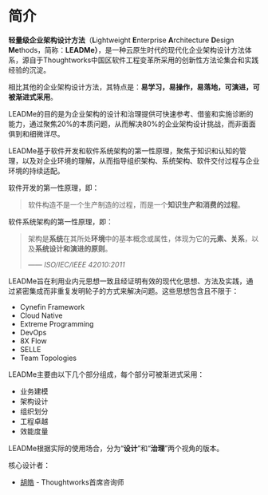 # 简介

**轻量级企业架构设计方法**（**L**ightweight **E**nterprise **A**rchitecture **D**esign **Me**thods，简称：**LEADMe）**，是一种云原生时代的现代化企业架构设计方法体系，源自于Thoughtworks中国区软件工程变革所采用的创新性方法论集合和实践经验的沉淀。

相比其他的企业架构设计方法，其特点是：**易学习，易操作，易落地，可演进，可被渐进式采用**。

LEADMe的目的是为企业架构的设计和治理提供可快速参考、借鉴和实施诊断的能力，通过聚焦20%的本质问题，从而解决80%的企业架构设计挑战，而非面面俱到和细微详尽。

LEADMe基于软件开发和软件系统架构的第一性原理，聚焦于知识和认知的管理，以及对企业环境的理解，从而指导组织架构、系统架构、软件交付过程与企业环境的持续适配。

软件开发的第一性原理，即：

> 软件构造不是一个生产制造的过程，而是一个**知识生产和消费的过程**。

软件系统架构的第一性原理，即：

>架构是**系统**在其所处**环境**中的基本概念或属性，体现为它的**元素、关系**，以及**系统设计和演进的原则**。
>
>—— *ISO/IEC/IEEE 42010:2011*

LEADMe旨在利用业内元思想一致且经证明有效的现代化思想、方法及实践，通过紧密集成而非重复发明轮子的方式来解决问题。这些思想包含且不限于：

* Cynefin Framework
* Cloud Native
* Extreme Programming
* DevOps
* 8X Flow
* SELLE
* Team Topologies

LEADMe主要由以下几个部分组成，每个部分可被渐进式采用：

* 业务建模
* 架构设计
* 组织划分
* 工程卓越
* 效能度量

LEADMe根据实际的使用场合，分为“**设计**”和“**治理**”两个视角的版本。

核心设计者：

* [胡皓](https://huhao.dev) - Thoughtworks首席咨询师

